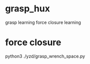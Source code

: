 # grasp_hux
grasp learning
force closure learning

# force closure 
python3 ./yzd/grasp_wrench_space.py